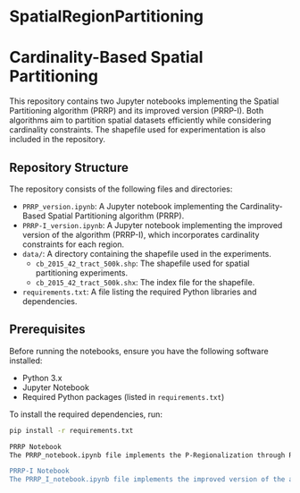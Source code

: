 # SpatialRegionPartitioning
# Cardinality-Based Spatial Partitioning

This repository contains two Jupyter notebooks implementing the Spatial Partitioning algorithm (PRRP) and its improved version (PRRP-I). Both algorithms aim to partition spatial datasets efficiently while considering cardinality constraints. The shapefile used for experimentation is also included in the repository.

## Repository Structure

The repository consists of the following files and directories:

- `PRRP_version.ipynb`: A Jupyter notebook implementing the Cardinality-Based Spatial Partitioning algorithm (PRRP).
- `PRRP-I_version.ipynb`: A Jupyter notebook implementing the improved version of the algorithm (PRRP-I), which incorporates cardinality constraints for each region.
- `data/`: A directory containing the shapefile used in the experiments.
  - `cb_2015_42_tract_500k.shp`: The shapefile used for spatial partitioning experiments.
  - `cb_2015_42_tract_500k.shx`: The index file for the shapefile.
- `requirements.txt`: A file listing the required Python libraries and dependencies.

## Prerequisites

Before running the notebooks, ensure you have the following software installed:

- Python 3.x
- Jupyter Notebook
- Required Python packages (listed in `requirements.txt`)

To install the required dependencies, run:

```bash
pip install -r requirements.txt

PRRP Notebook
The PRRP_notebook.ipynb file implements the P-Regionalization through Recursive Partitioning algorithm (PRRP). You can run this notebook to explore the algorithm's implementation and results on the provided dataset.

PRRP-I Notebook
The PRRP_I_notebook.ipynb file implements the improved version of the algorithm (PRRP-I). It modifies the PRRP algorithm by introducing cardinality constraints for each region. Run this notebook to compare the performance of the improved algorithm with the original.
